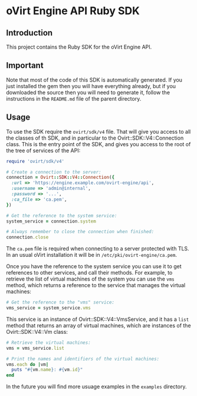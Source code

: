 # oVirt Engine API Ruby SDK

## Introduction

This project contains the Ruby SDK for the oVirt Engine API.

## Important

Note that most of the code of this SDK is automatically generated. If you
just installed the gem then you will have everything already, but if you
downloaded the source then you will need to generate it, follow the
instructions in the `README.md` file of the parent directory.

## Usage

To use the SDK require the `ovirt/sdk/v4` file. That will give you
access to all the classes of th SDK, and in particular to the
Ovirt::SDK::V4::Connection class. This is the entry point of the SDK,
and gives you access to the root of the tree of services of the API:

```ruby
require 'ovirt/sdk/v4'

# Create a connection to the server:
connection = Ovirt::SDK::V4::Connection({
  :url => 'https://engine.example.com/ovirt-engine/api',
  :username => 'admin@internal',
  :password => '...',
  :ca_file => 'ca.pem',
})

# Get the reference to the system service:
system_service = connection.system

# Always remember to close the connection when finished:
connection.close
```

The `ca.pem` file is required when connecting to a server protected
with TLS. In an usual oVirt installation it will be in
`/etc/pki/ovirt-engine/ca.pem`.

Once you have the reference to the system service you can use it to
get references to other services, and call their methods. For example,
to retrieve the list of virtual machines of the system you can use the
`vms` method, which returns a reference to the service that manages
the virtual machines:

```ruby
# Get the reference to the "vms" service:
vms_service = system_service.vms
```

This service is an instance of Ovirt::SDK::V4::VmsService, and it has
a `list` method that returns an array of virtual machines, which are
instances of the Ovirt::SDK::V4::Vm class:

```ruby
# Retrieve the virtual machines:
vms = vms_service.list

# Print the names and identifiers of the virtual machines:
vms.each do |vm|
  puts "#{vm.name}: #{vm.id}"
end
```

In the future you will find more usuage examples in the `examples` directory.
